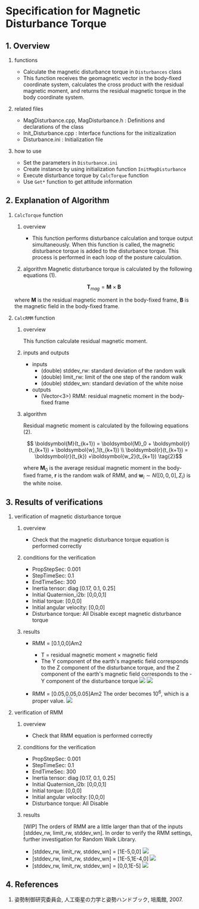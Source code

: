 # Specification for Magnetic Disturbance Torque

## 1.  Overview

1. functions
   
   - Calculate the magnetic disturbance torque in `Disturbances` class
   - This function receives the geomagnetic vector in the body-fixed coordinate system, calculates the cross product with the residual magnetic moment, and returns the residual magnetic torque in the body coordinate system.

2. related files
   
   - MagDisturbance.cpp, MagDisturbance.h : Definitions and declarations of the class
   - Init_Disturbance.cpp : Interface functions for the initizalization
   - Disturbance.ini : Initialization file
3. how to use
   
   - Set the parameters in `Disturbance.ini`
   - Create instance by using initialization function `InitMagDisturbance`
   - Execute disturbance torque by `CalcTorque` function
   - Use `Get*` function to get attitude information
   
     

## 2. Explanation of Algorithm

1. `CalcTorque` function

   1. overview

      - This function performs disturbance calculation and torque output simultaneously. When this function is called, the magnetic disturbance torque is added to the disturbance torque. This process is performed in each loop of the posture calculation.

   2. algorithm
      Magnetic disturbance torque is calculated by the following equations (1). 

    ```math
         \boldsymbol{T}_{mag} = \boldsymbol{M} \times \boldsymbol{B}
         \tag{1}
    ```

      where $`\boldsymbol{M}`$ is the residual magnetic moment in the body-fixed frame, $`\boldsymbol{B}`$ is the magnetic field in the body-fixed frame.

2. `CalcRMM` function

   1. overview

      This function calculate residual magnetic moment.

   2. inputs and outputs
      - inputs
         - (double) stddev_rw: standard deviation of the random walk 
         - (double) limit_rw: limit of the one step of the random walk 
         - (double) stddev_wn: standard deviation of the white noise
      - outputs
         - (Vector<3>) RMM: residual magnetic moment in the body-fixed frame

   3. algorithm

      Residual magnetic moment is calculated by the following equations (2). 

       ```math
         \boldsymbol{M}(t_{k+1}) = \boldsymbol{M}_0 + \boldsymbol{r}(t_{k+1}) + \boldsymbol{w}_1(t_{k+1}) \\
         \boldsymbol{r}(t_{k+1}) = \boldsymbol{r}(t_{k}) +\boldsymbol{w_2}(t_{k+1})
         \tag{2}
      ```

      where $`\boldsymbol{M}_0`$ is the average residual magnetic moment in the body-fixed frame, $`\boldsymbol{r}`$ is the random walk of RMM, and $`\boldsymbol{w}_i \sim N([0,0,0],\Sigma_i)`$ is the white noise.

## 3. Results of verifications

1. verification of magnetic disturbance torque
   1. overview
      
      - Check that the magnetic disturbance torque equation is performed correctly

   2. conditions for the verification
      - PropStepSec: 0.001
      - StepTimeSec: 0.1
      - EndTimeSec: 300
      - Inertia tensor: diag [0.17, 0.1, 0.25]
      - Initial Quaternion_i2b: [0,0,0,1]
      - Initial torque: [0,0,0]
      - Initial angular velocity: [0,0,0]
      - Disturbance torque: All Disable except magnetic disturbance torque

   3. results
      - RMM = [0.1,0,0]Am2
        - T = residual magnetic moment × magnetic field
        - The Y component of the earth's magnetic field corresponds to the Z component of the disturbance torque, and the Z component of the earth's magnetic field corresponds to the -Y component of the disturbance torque
         ![](./figs/test_rmm_magneticfield.png)
         ![](./figs/test_rmm_px.png)

      - RMM = [0.05,0.05,0.05]Am2
         The order becomes $10^6$, which is a proper value.
         ![](./figs/test_rmm_pxyz.png)

2. verification of RMM
   1. overview
      
      - Check that RMM equation is performed correctly

   2. conditions for the verification
      - PropStepSec: 0.001
      - StepTimeSec: 0.1
      - EndTimeSec: 300
      - Inertia tensor: diag [0.17, 0.1, 0.25]
      - Initial Quaternion_i2b: [0,0,0,1]
      - Initial torque: [0,0,0]
      - Initial angular velocity: [0,0,0]
      - Disturbance torque: All Disable

   3. results

      [WIP] The orders of RMM are a little larger than that of the inputs [stddev_rw, limit_rw, stddev_wn]. In order to verify the RMM settings, further investigation for Random Walk Library.
      -  [stddev_rw, limit_rw, stddev_wn] =  [1E-5,0,0]
         ![](./figs/test_rmm_randomwalk.png)
      - [stddev_rw, limit_rw, stddev_wn] =  [1E-5,1E-4,0]
         ![](./figs/test_rmm_randomwalk_2.png)
      - [stddev_rw, limit_rw, stddev_wn] =  [0,0,1E-5]
         ![](./figs/test_rmm_whitenoise.png)

## 4. References

1. 姿勢制御研究委員会, 人工衛星の力学と姿勢ハンドブック, 培風館, 2007. 
